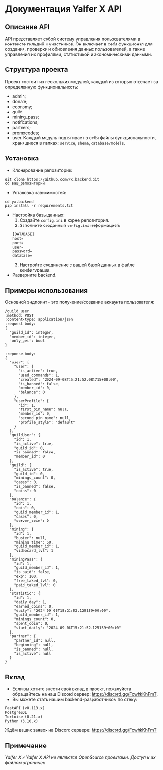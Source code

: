 # Документация Yalfer X API
## Описание API
API представляет собой систему управления пользователями в контексте гильдий и участников. Он включает в себя функционал для создания, проверки и обновления данных пользователей, а также управления их профилями, статистикой и экономическими данными.

## Структура проекта
Проект состоит из нескольких модулей, каждый из которых отвечает за определенную функциональность:
- admin;
- donate;
- economy;
- guild;
- mining_pass;
- notifications;
- partners;
- promocodes;
- user.
Каждый модуль подтягивает в себя файлы функциональности, хранящиеся в папках: `service`, `shema`, `database/models`.

## Установка
- Клонирование репозитория:
```
git clone https://github.com/yx.backend.git
cd ваш_репозиторий
```
- Установка зависимостей:
```
cd yx.backend
pip install -r requirements.txt
```
- Настройка базы данных:
  1. Создайте `config.ini` в корне репозитория.
  2. Заполните созданный `config.ini` информацией:
  ```
  [DATABASE]
  host=
  port=
  user=
  password=
  database=
  ```
  3. Настройте соединение с вашей базой данных в файле конфигурации.
- Разверните backend.

## Примеры использования
Основной эндпоинт - это получение/создание аккаунта пользователя:
```
/guild_user
:method: POST
:content-type: application/json
:request body:
{
  "guild_id": integer,
  "member_id": integer,
  "only_get": bool
}
```
```
:reponse-body:
{
  "user": {
    "user": {
      "is_active": true,
      "used_commands": 1,
      "created": "2024-09-08T15:21:52.084715+00:00",
      "is_banned": false,
      "member_id": 0,
      "balance": 0
    },
    "userProfile": {
      "id": 1,
      "first_pin_name": null,
      "member_id": 0,
      "second_pin_name": null,
      "profile_style": "default"
    }
  },
  "guildUser": {
    "id": 1,
    "is_active": true,
    "guild_id": 0,
    "is_banned": false,
    "member_id": 0
  },
  "guild": {
    "is_active": true,
    "guild_id": 0,
    "minings_count": 0,
    "cases": 0,
    "is_banned": false,
    "coins": 0
  },
  "balance": {
    "id": 1,
    "coin": 0,
    "guild_member_id": 1,
    "cases": 0,
    "server_coin": 0
  },
  "mining": {
    "id": 1,
    "buster": null,
    "mining_time": 60,
    "guild_member_id": 1,
    "videocard_lvl": 1
  },
  "miningPass": {
    "id": 1,
    "guild_member_id": 1,
    "is_paid": false,
    "exp": 100,
    "free_taked_lvl": 0,
    "paid_taked_lvl": 0
  },
  "statistic": {
    "id": 1,
    "daily_day": 1,
    "earned_coins": 0,
    "daily": "2024-09-08T15:21:52.125159+00:00",
    "guild_member_id": 1,
    "minings_count": 0,
    "spent_coin": 0,
    "start_daily": "2024-09-08T15:21:52.125159+00:00"
  },
  "partner": {
    "partner_id": null,
    "beginning": null,
    "is_banned": null,
    "is_active": null
  }
}
```

## Вклад
- Если вы хотите внести свой вклад в проект, пожалуйста обращайтесь на наш Discord сервер: https://discord.gg/FcwhkKhFmT.
- Вы можете стать нашим backend-разработчиком по стеку:
```
FastAPI (v0.113.x)
PostgreSQL
Tortoise (0.21.x)
Python (3.10.x)
```
Ждём ваших заявок на Discord сервере: https://discord.gg/FcwhkKhFmT

## Примечание
*Yalfer X и Yalfer X API не являются OpenSource проектами. Доступ к их файлом ограничен*
